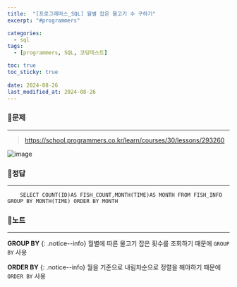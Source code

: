 ```yaml
---
title:  "[프로그래머스_SQL] 월별 잡은 물고기 수 구하기"
excerpt: "#programmers"

categories:
  - sql
tags:
  - [programmers, SQL, 코딩테스트]

toc: true
toc_sticky: true
 
date: 2024-08-26
last_modified_at: 2024-08-26
---
```


### 📜문제
-----
> <https://school.programmers.co.kr/learn/courses/30/lessons/293260>  

![image](https://github.com/user-attachments/assets/4bebe162-f321-4778-ad1b-4450e6821fdb)
  

### 📜정답
-----
```
    SELECT COUNT(ID)AS FISH_COUNT,MONTH(TIME)AS MONTH FROM FISH_INFO GROUP BY MONTH(TIME) ORDER BY MONTH
```  

### 📜노트
-----
**GROUP BY**
{: .notice--info} 
월별에 따른 물고기 잡은 횟수를 조회하기 때문에 `GROUP BY` 사용
  
**ORDER BY**
{: .notice--info} 
월을 기준으로 내림차순으로 정렬을 해야하기 때문에 `ORDER BY` 사용

